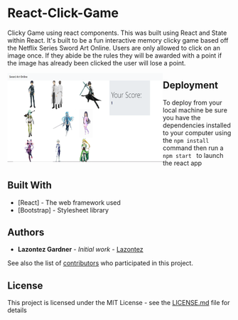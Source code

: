 # React-Click-Game
Clicky Game using react components. This was built using React and State within React. It's built to be a fun interactive memory clicky game based off the Netflix Series Sword Art Online. Users are only allowed to click on an image once. If they abide be the rules they will be awarded with a point if the image has already been clicked the user will lose a point.

<span>
<img src="clicky-game\public\swordArt.PNG" style="float: left" alt="Local Feed Page" width="350" height="200"/>
<!-- <img src="hermes-client/public/images/hermesScreenshotTwo.PNG" style="" alt="Business Page" width="350" height="200"/> -->
</span>

## Deployment

To deploy from your local machine be sure you have the dependencies installed to your computer using the ```npm install ``` command then run a ```npm start ``` to launch the react app
## Built With

* [React] - The web framework used
* [Bootstrap] - Stylesheet library

## Authors

* **Lazontez Gardner** - *Initial work* - [Lazontez](https://github.com/Lazontez)

See also the list of [contributors](https://github.com/Lazontez/React-Click-Game/contributors) who participated in this project.

## License

This project is licensed under the MIT License - see the [LICENSE.md](LICENSE.md) file for details

